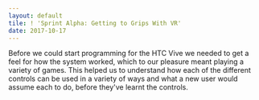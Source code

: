 ```yaml
---
layout: default
tile: ! 'Sprint Alpha: Getting to Grips With VR'
date: 2017-10-17
---
```


Before we could start programming for the HTC Vive we needed to get a feel for how the system worked, which to our pleasure meant playing a variety of games. This helped us to understand how each of the different controls can be used in a variety of ways and what a new user would assume each to do, before they've learnt the controls.

<!--excerpt-->
